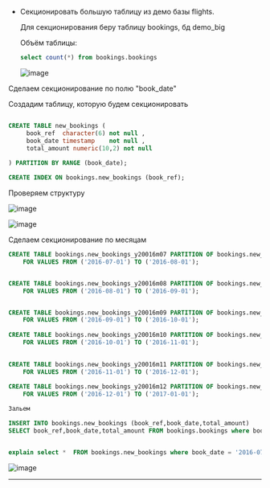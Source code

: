 * Секционировать большую таблицу из демо базы flights.

   Для секционирования беру таблицу bookings, бд demo_big
  
   Объём таблицы:
     
  ```sql 
  select count(*) from bookings.bookings

  ```
  ![image](https://github.com/VyacheslavIT/postgre/assets/136000255/d8b624cd-dc66-4577-baeb-37022a92d2fd)

Сделаем секционирование по полю "book_date"

Создадим таблицу, которую будем секционировать

```sql

CREATE TABLE new_bookings (
     book_ref  character(6) not null ,
     book_date timestamp    not null ,
     total_amount numeric(10,2) not null
         
) PARTITION BY RANGE (book_date);

CREATE INDEX ON bookings.new_bookings (book_ref);

```

Проверяем структуру 



![image](https://github.com/VyacheslavIT/postgre/assets/136000255/0aeba3a1-0df5-4321-ade4-0424e4dc3042)


![image](https://github.com/VyacheslavIT/postgre/assets/136000255/2b72532c-1ec6-4f0a-9322-84d9550f4a73)

Сделаем секционирование по месяцам 

```sql
CREATE TABLE bookings.new_bookings_y20016m07 PARTITION OF bookings.new_bookings
    FOR VALUES FROM ('2016-07-01') TO ('2016-08-01');


CREATE TABLE bookings.new_bookings_y20016m08 PARTITION OF bookings.new_bookings
    FOR VALUES FROM ('2016-08-01') TO ('2016-09-01');


CREATE TABLE bookings.new_bookings_y20016m09 PARTITION OF bookings.new_bookings
    FOR VALUES FROM ('2016-09-01') TO ('2016-10-01');
	
CREATE TABLE bookings.new_bookings_y20016m10 PARTITION OF bookings.new_bookings
    FOR VALUES FROM ('2016-10-01') TO ('2016-11-01');	
	

CREATE TABLE bookings.new_bookings_y20016m11 PARTITION OF bookings.new_bookings
    FOR VALUES FROM ('2016-11-01') TO ('2016-12-01');	
	
CREATE TABLE bookings.new_bookings_y20016m12 PARTITION OF bookings.new_bookings
    FOR VALUES FROM ('2016-12-01') TO ('2017-01-01');	
```
```sql
Зальем 

INSERT INTO bookings.new_bookings (book_ref,book_date,total_amount) 
SELECT book_ref,book_date,total_amount FROM bookings.bookings where book_date between '2016-07-01' and '2016-12-31';

```
```sql

explain select *  FROM bookings.new_bookings where book_date = '2016-07-10'

```
![image](https://github.com/VyacheslavIT/postgre/assets/136000255/aa88f359-a78b-4bb1-a548-91b9551245b7)


------------------------------------------------------
